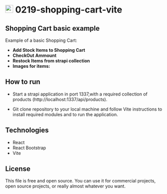 <h1><img src="rect.svg" alt="react logo" width=25> 0219-shopping-cart-vite</h1>

## Shopping Cart basic example

Example of a basic Shopping Cart:

<ul>
  <li><strong>Add Stock Items to Shopping Cart</strong></li>
  <li><strong>CheckOut Ammount</strong></li>
  <li><strong>Restock Items from strapi collection</strong></li>
  <li><strong>Images for items:</strong></li>
</ul>

## How to run

- Start a strapi application in port 1337,with a required collection of products (http://localhost:1337/api/products).

- Git clone repository to your local machine and follow Vite instructions to install required modules and to run the application.

## Technologies

- React
- React Bootstrap
- Vite

## License

This file is free and open source. You can use it for commercial projects, open source projects, or really almost whatever you want.
